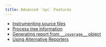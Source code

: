 ```yaml
---
title: Advanced `nyc` Features
---
```


- [Instrumenting source files](./instrument/)
- [Process tree information](./process-tree/)
- [Generating report from `__coverage__` object](./coverage-object-report/)
- [Using Alternative Reporters](./alternative-reporters)
